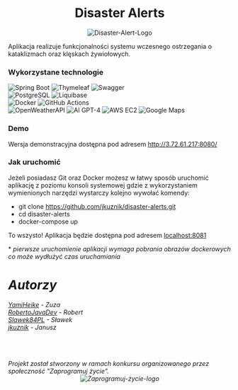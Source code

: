 <div style="text-align: center;">
  <h1>Disaster Alerts</h1>
  <img src="src/main/resources/static/images/disaster_alerts_logo.bmp" alt="Disaster-Alert-Logo">
</div>


Aplikacja realizuje funkcjonalności systemu wczesnego ostrzegania o kataklizmach oraz klęskach żywiołowych.

### Wykorzystane technologie

![Spring Boot](https://img.shields.io/badge/Spring%20Boot-6DB33F?logo=springboot&logoColor=white&style=flat)
![Thymeleaf](https://img.shields.io/badge/Thymeleaf-005F0F?logo=thymeleaf&logoColor=white&style=flat)
![Swagger](https://img.shields.io/badge/Swagger-85EA2D?logo=swagger&logoColor=black&style=flat)
<br>
![PostgreSQL](https://img.shields.io/badge/PostgreSQL-336791?logo=postgresql&logoColor=white&style=flat)
![Liquibase](https://img.shields.io/badge/Liquibase-2962FF?logo=liquibase&logoColor=white&style=flat)
<br>
![Docker](https://img.shields.io/badge/Docker-2496ED?logo=docker&logoColor=white&style=flat)
![GitHub Actions](https://img.shields.io/badge/GitHub%20Actions-2088FF?logo=githubactions&logoColor=white&style=flat)
<br>
![OpenWeatherAPI](https://img.shields.io/badge/OpenWeatherAPI-FFA500?logo=openweathermap&logoColor=white&style=flat)
![AI GPT-4](https://img.shields.io/badge/AI%20GPT--4-4B0082?logo=openai&logoColor=white&style=flat)
![AWS EC2](https://img.shields.io/badge/AWS%20EC2-FF9900?logo=amazonec2&logoColor=white&style=flat)
![Google Maps](https://img.shields.io/badge/Google%20Maps-4285F4?logo=googlemaps&logoColor=white&style=flat)
### Demo

Wersja demonstracyjna dostępna pod adresem http://3.72.61.217:8080/

### Jak uruchomić

Jeżeli posiadasz Git oraz Docker możesz w łatwy sposób uruchomić aplikację z poziomu konsoli systemowej gdzie z wykorzystaniem wymienionych narzędzi wystarczy kolejno wywołać komendy:
- git clone https://github.com/jkuznik/disaster-alerts.git
- cd disaster-alerts
- docker-compose up

To wszysto! Aplikacja będzie dostępna pod adresem [localhost:8081](localhost:8081)

\* <i> pierwsze uruchomienie aplikacji wymaga pobrania obrazów dockerowych co może wydłużyć czas uruchamiania

# Autorzy

[YamiHeike](https://github.com/YamiHeike) - Zuza <br>
[RobertoJavaDev](https://github.com/RobertoJavaDev) - Robert <br>
[Slawek84PL](https://github.com/Slawek84PL) - Sławek <br>
[jkuznik](https://github.com/jkuznik) - Janusz <br>


<br>
<br>
<br>
Projekt został stworzony w ramach konkursu organizowanego przez społeczność "Zaprogramuj życie".

<div style="text-align: center;">
  <img src="src/main/resources/static/zaprogramuj-zycie-logo.png" alt="Zaprogramuj-życie-logo">
</div>
